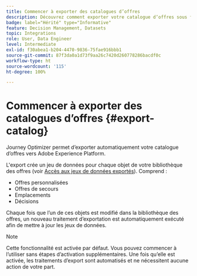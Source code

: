```yaml
---
title: Commencer à exporter des catalogues d’offres
description: Découvrez comment exporter votre catalogue dʼoffres sous forme de jeu de données
badge: label="Hérité" type="Informative"
feature: Decision Management, Datasets
topic: Integrations
role: User, Data Engineer
level: Intermediate
exl-id: f30abea1-b204-4470-9836-75fae916bbb1
source-git-commit: 87f3da0a1d73f9aa26c7420d260778286bacdf0c
workflow-type: ht
source-wordcount: '115'
ht-degree: 100%

---
```


# Commencer à exporter des catalogues d’offres {#export-catalog}

Journey Optimizer permet d’exporter automatiquement votre catalogue d’offres vers Adobe Experience Platform.

L&#39;export crée un jeu de données pour chaque objet de votre bibliothèque des offres (voir [Accès aux jeux de données exportés](../export-catalog/access-dataset.md)). Comprend :

* Offres personnalisées
* Offres de secours
* Emplacements
* Décisions

Chaque fois que l’un de ces objets est modifié dans la bibliothèque des offres, un nouveau traitement d’exportation est automatiquement exécuté afin de mettre à jour les jeux de données.

>[!NOTE]
>
>Cette fonctionnalité est activée par défaut. Vous pouvez commencer à l’utiliser sans étapes d’activation supplémentaires. Une fois qu’elle est activée, les traitements d’export sont automatisés et ne nécessitent aucune action de votre part.

<!--
>[!NOTE]
>
>This feature is not enabled by default. If you want to use it, reach out to your Adobe contact to have it activated for your catalog. Once it is enabled, export jobs will be automated and will require no action from your side.
-->
